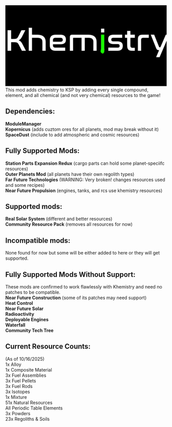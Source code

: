 <img src="https://raw.githubusercontent.com/Chitak985/khemistry/refs/heads/main/Khemistry/Flags/Logo.png">
This mod adds chemistry to KSP by adding every single compound, element, and all chemical (and not very chemical) resources to the game! <br>

<h2>Dependencies:</h2>
<strong>ModuleManager</strong> <br>
<strong>Kopernicus</strong> (adds cuztom ores for all planets, mod may break without it) <br>
<strong>SpaceDust</strong> (include to add atmospheric and cosmic resources) <br>

<h2>Fully Supported Mods:</h2>
<strong>Station Parts Expansion Redux</strong> (cargo parts can hold some planet-speciifc resources) <br>
<strong>Outer Planets Mod</strong> (all planets have their own regolith types) <br>
<strong>Far Future Technologies</strong> (WARNING: Very broken! changes resources used and some recipes) <br>
<strong>Near Future Propulsion</strong> (engines, tanks, and rcs use khemistry resources) <br>

<h2>Supported mods:</h2>
<strong>Real Solar System</strong> (different and better resources) <br>
<strong>Community Resource Pack</strong> (removes all resources for now) <br>

<h2>Incompatible mods:</h2>
None found for now but some will be either added to here or they will get supported. <br>

<h2>Fully Supported Mods Without Support:</h2>
These mods are confirmed to work flawlessly with Khemistry and need no patches to be compatible. <br>
<strong>Near Future Construction</strong> (some of its patches may need support) <br>
<strong>Heat Control</strong> <br>
<strong>Near Future Solar</strong> <br>
<strong>Radioactivity</strong> <br>
<strong>Deployable Engines</strong> <br>
<strong>Waterfall</strong> <br>
<strong>Community Tech Tree</strong>

<h2>Current Resource Counts:</h2>
(As of 10/16/2025) <br>
1x Alloy <br>
1x Composite Material <br>
3x Fuel Assemblies <br>
3x Fuel Pellets <br>
3x Fuel Rods <br>
3x Isotopes <br>
1x Mixture <br>
51x Natural Resources <br>
All Periodic Table Elements <br>
3x Powders <br>
23x Regoliths & Soils <br>
